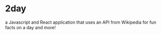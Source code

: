 # 2day
a Javascript and React application that uses an API from Wikipedia for fun facts on a day and more!
